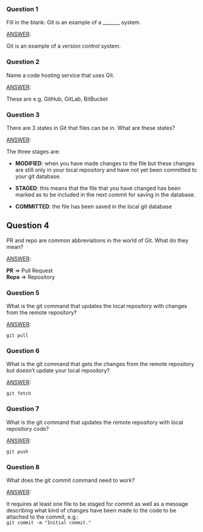 ### Question 1
Fill in the blank: Git is an example of a _______ system.

<ins>ANSWER</ins>:

Git is an example of a _version control_ system.

### Question 2
Name a code hosting service that uses Git.

<ins>ANSWER</ins>:

These are e.g. GitHub, GitLab, BitBucket

### Question 3
There are 3 states in Git that files can be in. What are these states?

<ins>ANSWER</ins>:

The three stages are:
- __MODIFIED__: when you have made changes to the file but these changes are still only in your local repository and have not yet been committed to your git database.

- __STAGED__: this means that the file that you have changed has been marked as to be included in the next commit for saving in the database.

- __COMMITTED__: the file has been saved in the local git database

## Question 4
PR and repo are common abbreviations in the world of Git. What do they mean?

<ins>ANSWER</ins>:

__PR__ => Pull Request<br>
__Repo__ => Repository

### Question 5
What is the git command that updates the local repository with changes from the remote repository?

<ins>ANSWER</ins>:

`git pull`

### Question 6
What is the git command that gets the changes from the remote repository but doesn’t update your local repository?

<ins>ANSWER</ins>:

`git fetch`

### Question 7
What is the git command that updates the remote repository with local repository code?

<ins>ANSWER</ins>:

`git push`

### Question 8
What does the git commit command need to work?

<ins>ANSWER</ins>:

It requires at least one file to be staged for commit as well as a message describing what kind of changes have been made to the code to be attached to the commit, e.g.: 
<br>
`git commit -m "Initial commit."`